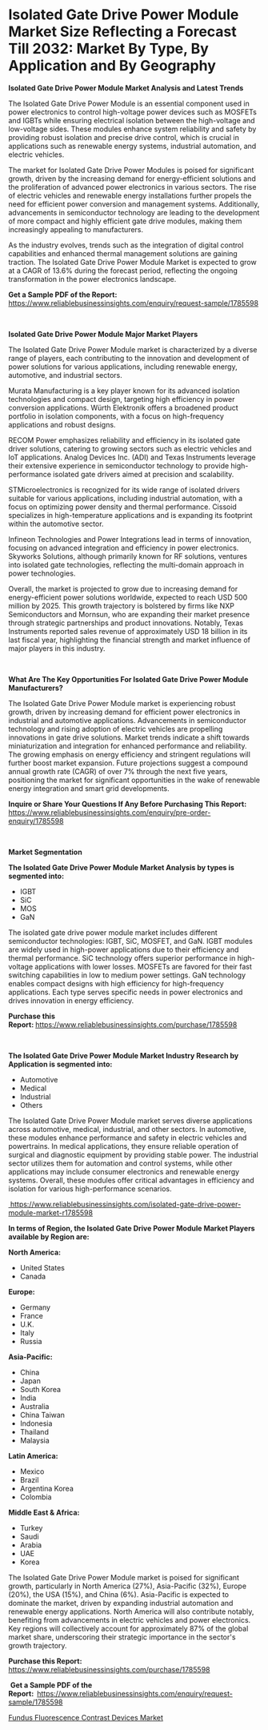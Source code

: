 <p><h1>Isolated Gate Drive Power Module Market Size Reflecting a Forecast Till 2032: Market By Type, By Application and By Geography</h1></p><p><strong>Isolated Gate Drive Power Module Market Analysis and Latest Trends</strong></p>
<p><p>The Isolated Gate Drive Power Module is an essential component used in power electronics to control high-voltage power devices such as MOSFETs and IGBTs while ensuring electrical isolation between the high-voltage and low-voltage sides. These modules enhance system reliability and safety by providing robust isolation and precise drive control, which is crucial in applications such as renewable energy systems, industrial automation, and electric vehicles.</p><p>The market for Isolated Gate Drive Power Modules is poised for significant growth, driven by the increasing demand for energy-efficient solutions and the proliferation of advanced power electronics in various sectors. The rise of electric vehicles and renewable energy installations further propels the need for efficient power conversion and management systems. Additionally, advancements in semiconductor technology are leading to the development of more compact and highly efficient gate drive modules, making them increasingly appealing to manufacturers.</p><p>As the industry evolves, trends such as the integration of digital control capabilities and enhanced thermal management solutions are gaining traction. The Isolated Gate Drive Power Module Market is expected to grow at a CAGR of 13.6% during the forecast period, reflecting the ongoing transformation in the power electronics landscape.</p></p>
<p><strong>Get a Sample PDF of the Report:&nbsp;</strong> <a href="https://www.reliablebusinessinsights.com/enquiry/request-sample/1785598?utm_campaign=3043&utm_medium=2&utm_source=Github&utm_content=ia&utm_term=25032025&utm_id=isolated-gate-drive-power-module">https://www.reliablebusinessinsights.com/enquiry/request-sample/1785598</a></p>
<p>&nbsp;</p>
<p><strong>Isolated Gate Drive Power Module Major Market Players</strong></p>
<p><p>The Isolated Gate Drive Power Module market is characterized by a diverse range of players, each contributing to the innovation and development of power solutions for various applications, including renewable energy, automotive, and industrial sectors.</p><p>Murata Manufacturing is a key player known for its advanced isolation technologies and compact design, targeting high efficiency in power conversion applications. Würth Elektronik offers a broadened product portfolio in isolation components, with a focus on high-frequency applications and robust designs.</p><p>RECOM Power emphasizes reliability and efficiency in its isolated gate driver solutions, catering to growing sectors such as electric vehicles and IoT applications. Analog Devices Inc. (ADI) and Texas Instruments leverage their extensive experience in semiconductor technology to provide high-performance isolated gate drivers aimed at precision and scalability.</p><p>STMicroelectronics is recognized for its wide range of isolated drivers suitable for various applications, including industrial automation, with a focus on optimizing power density and thermal performance. Cissoid specializes in high-temperature applications and is expanding its footprint within the automotive sector.</p><p>Infineon Technologies and Power Integrations lead in terms of innovation, focusing on advanced integration and efficiency in power electronics. Skyworks Solutions, although primarily known for RF solutions, ventures into isolated gate technologies, reflecting the multi-domain approach in power technologies.</p><p>Overall, the market is projected to grow due to increasing demand for energy-efficient power solutions worldwide, expected to reach USD 500 million by 2025. This growth trajectory is bolstered by firms like NXP Semiconductors and Mornsun, who are expanding their market presence through strategic partnerships and product innovations. Notably, Texas Instruments reported sales revenue of approximately USD 18 billion in its last fiscal year, highlighting the financial strength and market influence of major players in this industry.</p></p>
<p>&nbsp;</p>
<p><strong>What Are The Key Opportunities For Isolated Gate Drive Power Module Manufacturers?</strong></p>
<p><p>The Isolated Gate Drive Power Module market is experiencing robust growth, driven by increasing demand for efficient power electronics in industrial and automotive applications. Advancements in semiconductor technology and rising adoption of electric vehicles are propelling innovations in gate drive solutions. Market trends indicate a shift towards miniaturization and integration for enhanced performance and reliability. The growing emphasis on energy efficiency and stringent regulations will further boost market expansion. Future projections suggest a compound annual growth rate (CAGR) of over 7% through the next five years, positioning the market for significant opportunities in the wake of renewable energy integration and smart grid developments.</p></p>
<p><strong>Inquire or Share Your Questions If Any Before Purchasing This Report:</strong> <a href="https://www.reliablebusinessinsights.com/enquiry/pre-order-enquiry/1785598?utm_campaign=3043&utm_medium=2&utm_source=Github&utm_content=ia&utm_term=25032025&utm_id=isolated-gate-drive-power-module">https://www.reliablebusinessinsights.com/enquiry/pre-order-enquiry/1785598</a></p>
<p>&nbsp;</p>
<p><strong>Market Segmentation</strong></p>
<p><strong>The Isolated Gate Drive Power Module Market Analysis by types is segmented into:</strong></p>
<p><ul><li>IGBT</li><li>SiC</li><li>MOS</li><li>GaN</li></ul></p>
<p><p>The isolated gate drive power module market includes different semiconductor technologies: IGBT, SiC, MOSFET, and GaN. IGBT modules are widely used in high-power applications due to their efficiency and thermal performance. SiC technology offers superior performance in high-voltage applications with lower losses. MOSFETs are favored for their fast switching capabilities in low to medium power settings. GaN technology enables compact designs with high efficiency for high-frequency applications. Each type serves specific needs in power electronics and drives innovation in energy efficiency.</p></p>
<p><strong>Purchase this Report:&nbsp;</strong><a href="https://www.reliablebusinessinsights.com/purchase/1785598?utm_campaign=3043&utm_medium=2&utm_source=Github&utm_content=ia&utm_term=25032025&utm_id=isolated-gate-drive-power-module">https://www.reliablebusinessinsights.com/purchase/1785598</a></p>
<p>&nbsp;</p>
<p><strong>The Isolated Gate Drive Power Module Market Industry Research by Application is segmented into:</strong></p>
<p><ul><li>Automotive</li><li>Medical</li><li>Industrial</li><li>Others</li></ul></p>
<p><p>The Isolated Gate Drive Power Module market serves diverse applications across automotive, medical, industrial, and other sectors. In automotive, these modules enhance performance and safety in electric vehicles and powertrains. In medical applications, they ensure reliable operation of surgical and diagnostic equipment by providing stable power. The industrial sector utilizes them for automation and control systems, while other applications may include consumer electronics and renewable energy systems. Overall, these modules offer critical advantages in efficiency and isolation for various high-performance scenarios.</p></p>
<p><a href="https://www.reliablebusinessinsights.com/isolated-gate-drive-power-module-market-r1785598?utm_campaign=3043&utm_medium=2&utm_source=Github&utm_content=ia&utm_term=25032025&utm_id=isolated-gate-drive-power-module">&nbsp;https://www.reliablebusinessinsights.com/isolated-gate-drive-power-module-market-r1785598</a></p>
<p><strong>In terms of Region, the Isolated Gate Drive Power Module Market Players available by Region are:</strong></p>
<p>
    <p> <strong> North America: </strong>
        <ul>
            <li>United States</li>
            <li>Canada</li>
        </ul>
        </p> 
    <p> <strong> Europe: </strong>
        <ul>
            <li>Germany</li>
            <li>France</li>
            <li>U.K.</li>
            <li>Italy</li>
            <li>Russia</li>
        </ul>
        </p> 
    <p> <strong> Asia-Pacific: </strong>
        <ul>
            <li>China</li>
            <li>Japan</li>
            <li>South Korea</li>
            <li>India</li>
            <li>Australia</li>
            <li>China Taiwan</li>
            <li>Indonesia</li>
            <li>Thailand</li>
            <li>Malaysia</li>
        </ul>
        </p> 
    <p> <strong> Latin America: </strong>
        <ul>
            <li>Mexico</li>
            <li>Brazil</li>
            <li>Argentina Korea</li>
            <li>Colombia</li>
        </ul>
        </p> 
    <p> <strong> Middle East & Africa: </strong>
        <ul>
            <li>Turkey</li>
            <li>Saudi</li>
            <li>Arabia</li>
            <li>UAE</li>
            <li>Korea</li>
        </ul>
    </p>
    </p>
<p><p>The Isolated Gate Drive Power Module market is poised for significant growth, particularly in North America (27%), Asia-Pacific (32%), Europe (20%), the USA (15%), and China (6%). Asia-Pacific is expected to dominate the market, driven by expanding industrial automation and renewable energy applications. North America will also contribute notably, benefiting from advancements in electric vehicles and power electronics. Key regions will collectively account for approximately 87% of the global market share, underscoring their strategic importance in the sector's growth trajectory.</p></p>
<p><strong>Purchase this Report: </strong><a href="https://www.reliablebusinessinsights.com/purchase/1785598?utm_campaign=3043&utm_medium=2&utm_source=Github&utm_content=ia&utm_term=25032025&utm_id=isolated-gate-drive-power-module">https://www.reliablebusinessinsights.com/purchase/1785598</a></p>
<p>&nbsp;<strong>Get a Sample PDF of the Report:&nbsp;&nbsp;</strong><a href="https://www.reliablebusinessinsights.com/enquiry/request-sample/1785598?utm_campaign=3043&utm_medium=2&utm_source=Github&utm_content=ia&utm_term=25032025&utm_id=isolated-gate-drive-power-module">https://www.reliablebusinessinsights.com/enquiry/request-sample/1785598</a></p>
<p><strong></strong></p>
<p><p><a href="https://github.com/awalinfucci/Market-Research-Report-List-1/blob/main/fundus-fluorescence-contrast-devices-market.md?utm_campaign=3043&utm_medium=2&utm_source=Github&utm_content=ia&utm_term=25032025&utm_id=isolated-gate-drive-power-module">Fundus Fluorescence Contrast Devices Market</a></p></p>